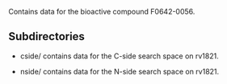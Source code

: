 Contains data for the bioactive compound F0642-0056.

## Subdirectories

- cside/ contains data for the C-side search space on rv1821.

- nside/ contains data for the N-side search space on rv1821.

